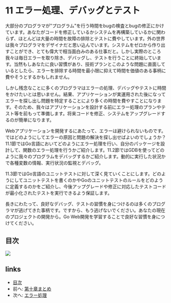 # 11 エラー処理、デバッグとテスト

大部分のプログラマが"プログラム"を行う時間をbugの検査とbugの修正にかけています。あなたがコードを修正しているかシステムを再構築しているかに関わらず、ほとんどは大量の時間を故障の排除とテストに費やしています。外の世界は我々プログラマをデザイナだと思い込んでいます。システムをゼロから作り出すことができ、とても偉大で相当面白みのある仕事だと。しかし実際のところ我々は毎日エラーを取り除き、デバッグし、テストを行うことに終始しています。当然もしあなたに良い習慣があり、技術プランとこのような問題に直面しているとしたら、エラーを排除する時間を最小限に抑えて時間を価値のある事柄に費やそうとするかもしれません。

しかし残念なことに多くのプログラマはエラーの処理、デバッグやテストに時間をかけたいとは思いません。結果、アプリケーションが実運用された後になってエラーを探し出し問題を特定することにより多くの時間を費やすことになります。そのため、我々はアプリケーションを設計する前にエラー処理のプランやテスト等を前もって準備します。将来コードを修正、システムをアップグレードするのが簡単になります。

Webアプリケーションを開発するにあたって、エラーは避けられないものです。ではどのようにしてエラーの原因と問題の解決を探し出せばよいのでしょうか？ 11.1節ではGo言語においてどのようにエラー処理を行い、自分のパッケージを設計して、関数のエラー処理を行うかご紹介します。11.2節ではGDBを使ってどのように我々のプログラムをデバッグするかご紹介します。動的に実行した状況かで各種変数の情報、実行状況の監視とデバッグ。

11.3節ではGo言語のユニットテストに対して深く見ていくことにします。どのようにしてユニットテストを書くのかやGoのユニットテストのルールをどのように定義するのかをご紹介し、今後アップグレードや修正に対応したテストコードが最小化されたテストを実行できるよう保証します。

長きにわたって、良好なデバッグ、テストの習慣を身につけるのは多くのプログラマが逃げてきた事柄です。ですから、もう逃げないでください。あなたの現在のプロジェクトの開発から。Go Web開発を学習することで良好な習慣を身につけてください。

## 目次

![](images/navi11.png)

## links

* [目次](preface.md)
* 前へ: [第十章まとめ](10.4.md)
* 次へ: [エラー処理](11.1.md)

